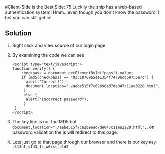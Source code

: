 #Client-Side is the Best Side: 75
Luckily the ship has a web-based authentication system! Hmm…even though you don't know the password, I bet you can still get in!

## Solution
1. Right click and view source of our login page

2. By examining the code we can see

   ```
   <script type="text/javascript">
   function verify() {
       checkpass = document.getElementById("pass").value;
       if (md5(checkpass) == "03318769a5ee1354f7479acc69755e7c") {
         alert("Correct!");
         document.location="./aebe515f7c62b96ad7de047c11aa3228.html";
        }
        else {
         alert("Incorrect password");
        }
    }
   </script>
   ```

3. The key line is not the MD5 but `document.location="./aebe515f7c62b96ad7de047c11aa3228.html";`, on password validation the js will redirect to this page.

4. Lets just go to that page through our browser and there is our key `Key: cl13nt_s1d3_1s_w0rst_s1d3`
